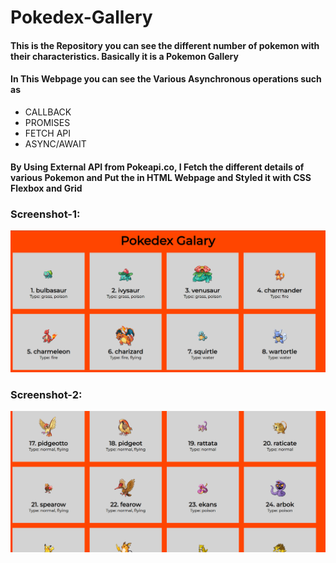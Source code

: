 # Pokedex-Gallery
#### This is the Repository you can see the different number of pokemon with their characteristics. Basically it is a Pokemon Gallery

#### In This Webpage you can see the Various Asynchronous operations such as 

* CALLBACK
* PROMISES 
* FETCH API
* ASYNC/AWAIT

#### By Using External API from Pokeapi.co, I Fetch the different details of various Pokemon and Put the in HTML Webpage and Styled it with CSS Flexbox and Grid

### Screenshot-1: 
![alt text][Screenshot-1]

[Screenshot-1]: https://github.com/iamRishvanth/Pokedex-Gallery/blob/main/Readme-Images/pokemon-1.png "Screenshot-1"


### Screenshot-2: 
![alt text][Screenshot-2]

[Screenshot-2]: https://github.com/iamRishvanth/Pokedex-Gallery/blob/main/Readme-Images/pokemon-2.png "Screenshot-2"
